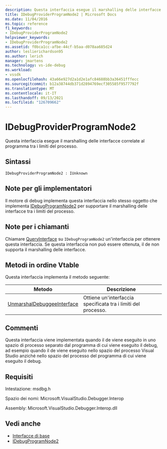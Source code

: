 ```yaml
---
description: Questa interfaccia esegue il marshalling delle interfacce correlate al programma tra i limiti del processo.
title: IDebugProviderProgramNode2 | Microsoft Docs
ms.date: 11/04/2016
ms.topic: reference
f1_keywords:
- IDebugProviderProgramNode2
helpviewer_keywords:
- IDebugProviderProgramNode2
ms.assetid: f0bca1cc-afbe-44cf-b5aa-d078aa685d24
author: leslierichardson95
ms.author: lerich
manager: jmartens
ms.technology: vs-ide-debug
ms.workload:
- vssdk
ms.openlocfilehash: 43a66e927d2a1d2e1afc84688bb3a36451fffecc
ms.sourcegitcommit: b12a38744db371d2894769ecf305585f9577792f
ms.translationtype: MT
ms.contentlocale: it-IT
ms.lasthandoff: 09/13/2021
ms.locfileid: "126709662"
---
```

# <a name="idebugproviderprogramnode2"></a>IDebugProviderProgramNode2
Questa interfaccia esegue il marshalling delle interfacce correlate al programma tra i limiti del processo.

## <a name="syntax"></a>Sintassi

```
IDebugProviderProgramNode2 : IUnknown
```

## <a name="notes-for-implementers"></a>Note per gli implementatori
 Il motore di debug implementa questa interfaccia nello stesso oggetto che implementa [IDebugProgramNode2](../../../extensibility/debugger/reference/idebugprogramnode2.md) per supportare il marshalling delle interfacce tra i limiti del processo.

## <a name="notes-for-callers"></a>Note per i chiamanti
 Chiamare [QueryInterface](/cpp/atl/queryinterface) su `IDebugProgramNode2` un'interfaccia per ottenere questa interfaccia. Se questa interfaccia non può essere ottenuta, il de non supporta il marshalling delle interfacce.

## <a name="methods-in-vtable-order"></a>Metodi in ordine Vtable
 Questa interfaccia implementa il metodo seguente:

|Metodo|Descrizione|
|------------|-----------------|
|[UnmarshalDebuggeeInterface](../../../extensibility/debugger/reference/idebugproviderprogramnode2-unmarshaldebuggeeinterface.md)|Ottiene un'interfaccia specificata tra i limiti del processo.|

## <a name="remarks"></a>Commenti
 Questa interfaccia viene implementata quando il de viene eseguito in uno spazio di processo separato dal programma di cui viene eseguito il debug, ad esempio quando il de viene eseguito nello spazio del processo Visual Studio anziché nello spazio del processo del programma di cui viene eseguito il debug.

## <a name="requirements"></a>Requisiti
 Intestazione: msdbg.h

 Spazio dei nomi: Microsoft.VisualStudio.Debugger.Interop

 Assembly: Microsoft.VisualStudio.Debugger.Interop.dll

## <a name="see-also"></a>Vedi anche
- [Interfacce di base](../../../extensibility/debugger/reference/core-interfaces.md)
- [IDebugProgramNode2](../../../extensibility/debugger/reference/idebugprogramnode2.md)
